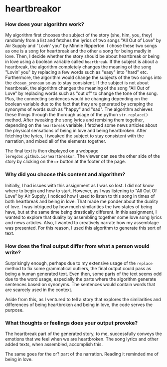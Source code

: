 # heartbreakor


### How does your algorithm work?

My algorithm first chooses the subject of the story (she, him, you, they) randomly from a list and fetches the lyrics of two songs "All Out of Love" by Air Supply and "Lovin' you" by Minnie Ripperton. I chose these two songs as one is a song for heartbreak and the other a song for being madly in love. Then, I decide whether the story should be about heartbreak or being in love using a boolean variable called `heartbreak`. If the subject is about a heartbreak, the algorithm completely changes the meaning of the song "Lovin' you" by replacing a few words such as "easy" into "hard" etc. Furthermore, the algorithm would change the subjects of the two songs into the `chosen_pronoun` so as to stay consistent. If the subject is not about heartbreak, the algorithm changes the meaning of the song "All Out of Love" by replacing words such as "out of" to change the tone of the song. Plus, the connecting sentences would be changing depending on the boolean variable due to the fact that they are generated by scraping the synonyms of words such as "happy" and "sad". The algorithm achieves these things through the thorough usage of the python `str.replace()` method. After tweaking the song lyrics and remixing them together, depending on the `heartbreak` variable, I fetched some news articles about the physical sensations of being in love and being heartbroken. After fetching the lyrics, I tweaked the subject to stay consistent with the narration, and mixed all of the elements together. 

The final text is then displayed on a webpage `leregdos.github.io/heartbreakor`. The viewer can see the other side of the story by clicking on the `or` button at the footer of the page. 

### Why did you choose this content and algorithm?

Initially, I had issues with this assignment as I was so lost. I did not know where to begin and how to start. However, as I was listening to "All Out Of Love" by Air Supply, I noticed how I used to listen to this song in times of both heartbreak and being in love. That made me ponder about the duality of love. I was intrigued by how much similarities the two states of being have, but at the same time being drastically different. In this assignment, I wanted to explore that duality by assembling together some love song lyrics and news articles. Also, I wanted to creatively narrate how my assemblage was presented. For this reason, I used this algorithm to generate this sort of text.  

### How does the final output differ from what a person would write?

Surprisingly enough, perhaps due to my extensive usage of the `replace` method to fix some grammatical outliers, the final output could pass as being a human generated text. Even then, some parts of the text seems odd due to the word usage, especially the parts where the algorithm generate sentences based on synonyms. The sentences would contain words that are scarcely used in the context. 

Aside from this, as I ventured to tell a story that explores the similarities and differences of being heartbroken and being in love, the code serves the purpose. 

### What thoughts or feelings does your output provoke?

The heartbreak part of the generated story, to me, successfully conveys the emotions that we feel when we are heartbroken. The song lyrics and other added texts, when assembled, accomplish this. 

The same goes for the or? part of the narration. Reading it reminded me of being in love. 
